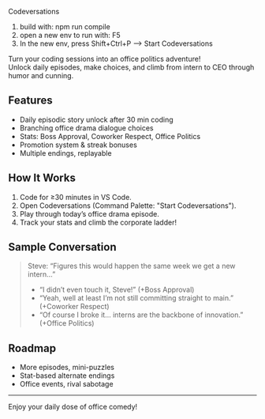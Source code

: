 Codeversations

1. build with: npm run compile  
2. open a new env to run with: F5  
3. In the new env, press Shift+Ctrl+P --> Start Codeversations


Turn your coding sessions into an office politics adventure!  
Unlock daily episodes, make choices, and climb from intern to CEO through humor and cunning.

## Features
- Daily episodic story unlock after 30 min coding
- Branching office drama dialogue choices
- Stats: Boss Approval, Coworker Respect, Office Politics
- Promotion system & streak bonuses
- Multiple endings, replayable

## How It Works
1. Code for ≥30 minutes in VS Code.
2. Open Codeversations (Command Palette: "Start Codeversations").
3. Play through today’s office drama episode.
4. Track your stats and climb the corporate ladder!

## Sample Conversation

> Steve: “Figures this would happen the same week we get a new intern…”
> - “I didn’t even touch it, Steve!” (+Boss Approval)
> - “Yeah, well at least I’m not still committing straight to main.” (+Coworker Respect)
> - “Of course I broke it… interns are the backbone of innovation.” (+Office Politics)

## Roadmap
- More episodes, mini-puzzles
- Stat-based alternate endings
- Office events, rival sabotage

---

Enjoy your daily dose of office comedy!